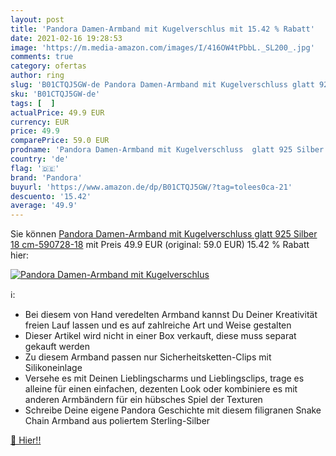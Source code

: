 ```yaml
---
layout: post
title: 'Pandora Damen-Armband mit Kugelverschlus mit 15.42 % Rabatt'
date: 2021-02-16 19:28:53
image: 'https://m.media-amazon.com/images/I/416OW4tPbbL._SL200_.jpg'
comments: true
category: ofertas
author: ring
slug: 'B01CTQJ5GW-de Pandora Damen-Armband mit Kugelverschluss glatt 925 Silber...'
sku: 'B01CTQJ5GW-de'
tags: [  ]
actualPrice: 49.9 EUR
currency: EUR
price: 49.9
comparePrice: 59.0 EUR
prodname: 'Pandora Damen-Armband mit Kugelverschluss  glatt 925 Silber 18 cm-590728-18'
country: 'de'
flag: '🇩🇪'
brand: 'Pandora'
buyurl: 'https://www.amazon.de/dp/B01CTQJ5GW/?tag=tolees0ca-21'
descuento: '15.42'
average: '49.9'
---
```


Sie können [Pandora Damen-Armband mit Kugelverschluss  glatt 925 Silber 18 cm-590728-18](https://www.amazon.de/dp/B01CTQJ5GW/?tag=tolees0ca-21) mit Preis 49.9 EUR (original: 59.0 EUR) 15.42 % Rabatt hier:

[![Pandora Damen-Armband mit Kugelverschlus](https://m.media-amazon.com/images/I/416OW4tPbbL._SL200_.jpg)](https://www.amazon.de/dp/B01CTQJ5GW/?tag=tolees0ca-21)

ℹ️:

- Bei diesem von Hand veredelten Armband kannst Du Deiner Kreativität freien Lauf lassen und es auf zahlreiche Art und Weise gestalten
- Dieser Artikel wird nicht in einer Box verkauft, diese muss separat gekauft werden
- Zu diesem Armband passen nur Sicherheitsketten-Clips mit Silikoneinlage
- Versehe es mit Deinen Lieblingscharms und Lieblingsclips, trage es alleine für einen einfachen, dezenten Look oder kombiniere es mit anderen Armbändern für ein hübsches Spiel der Texturen
- Schreibe Deine eigene Pandora Geschichte mit diesem filigranen Snake Chain Armband aus poliertem Sterling-Silber

[🛒 Hier!!](https://www.amazon.de/dp/B01CTQJ5GW/?tag=tolees0ca-21)
